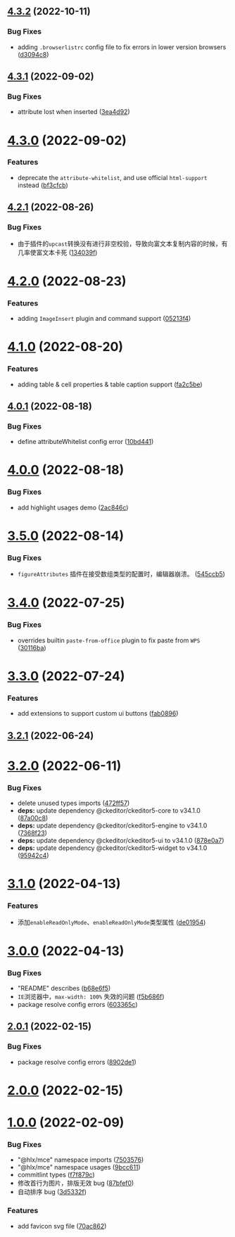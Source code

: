 ## [4.3.2](https://github.com/letsbug/ckeditor5-build-multies/compare/4.3.1...4.3.2) (2022-10-11)

### Bug Fixes

- adding `.browserlistrc` config file to fix errors in lower version browsers ([d3094c8](https://github.com/letsbug/ckeditor5-build-multies/commit/d3094c8d7d81c4dc55233870942ba8fff5380cd9))

## [4.3.1](https://github.com/letsbug/ckeditor5-build-multies/compare/4.3.0...4.3.1) (2022-09-02)

### Bug Fixes

- attribute lost when inserted ([3ea4d92](https://github.com/letsbug/ckeditor5-build-multies/commit/3ea4d92c194c88027be9a1cd84faac1a4885f708))

# [4.3.0](https://github.com/letsbug/ckeditor5-build-multies/compare/4.2.1...4.3.0) (2022-09-02)

### Features

- deprecate the `attribute-whitelist`, and use official `html-support` instead ([bf3cfcb](https://github.com/letsbug/ckeditor5-build-multies/commit/bf3cfcbe3c0762149bd808e0deabcd510a5ee4ab))

## [4.2.1](https://github.com/letsbug/ckeditor5-build-multies/compare/4.2.0...4.2.1) (2022-08-26)

### Bug Fixes

- 由于插件的`upcast`转换没有进行非空校验，导致向富文本复制内容的时候，有几率使富文本卡死 ([134039f](https://github.com/letsbug/ckeditor5-build-multies/commit/134039f15e64d60c0f9fc97f83b51af5e4d93a27))

# [4.2.0](https://github.com/letsbug/ckeditor5-build-multies/compare/4.1.0...4.2.0) (2022-08-23)

### Features

- adding `ImageInsert` plugin and command support ([05213f4](https://github.com/letsbug/ckeditor5-build-multies/commit/05213f46704480d6c89c97889a7db54952daf5a6))

# [4.1.0](https://github.com/letsbug/ckeditor5-build-multies/compare/4.0.1...4.1.0) (2022-08-20)

### Features

- adding table & cell properties & table caption support ([fa2c5be](https://github.com/letsbug/ckeditor5-build-multies/commit/fa2c5bec19a7a9644d4716eded5ddb9c3baaa5ba))

## [4.0.1](https://github.com/letsbug/ckeditor5-build-multies/compare/4.0.0...4.0.1) (2022-08-18)

### Bug Fixes

- define attributeWhitelist config error ([10bd441](https://github.com/letsbug/ckeditor5-build-multies/commit/10bd441b2947357d5cfe9fbb29409383b8e92d16))

# [4.0.0](https://github.com/letsbug/ckeditor5-build-multies/compare/3.5.0...4.0.0) (2022-08-18)

### Bug Fixes

- add highlight usages demo ([2ac846c](https://github.com/letsbug/ckeditor5-build-multies/commit/2ac846cf5ed608e474ce5611445215d7e958e00d))

# [3.5.0](https://github.com/letsbug/ckeditor5-build-multies/compare/3.4.0...3.5.0) (2022-08-14)

### Bug Fixes

- `figureAttributes` 插件在接受数组类型的配置时，编辑器崩溃。 ([545ccb5](https://github.com/letsbug/ckeditor5-build-multies/commit/545ccb5ea4eca2e2eb63446d3bef3776d1c72dc3))

# [3.4.0](https://github.com/letsbug/ckeditor5-build-multies/compare/3.3.0...3.4.0) (2022-07-25)

### Bug Fixes

- overrides builtin `paste-from-office` plugin to fix paste from `WPS` ([30116ba](https://github.com/letsbug/ckeditor5-build-multies/commit/30116ba3fb9942e4026b0fbe0c1ae4c587298d3e))

# [3.3.0](https://github.com/letsbug/ckeditor5-build-multies/compare/3.2.1...3.3.0) (2022-07-24)

### Features

- add extensions to support custom ui buttons ([fab0896](https://github.com/letsbug/ckeditor5-build-multies/commit/fab0896c644f472bb324f7f87c55d9d52eb27afd))

## [3.2.1](https://github.com/letsbug/ckeditor5-build-multies/compare/3.2.0...3.2.1) (2022-06-24)

# [3.2.0](https://github.com/letsbug/ckeditor5-build-multies/compare/3.1.0...3.2.0) (2022-06-11)

### Bug Fixes

- delete unused types imports ([472ff57](https://github.com/letsbug/ckeditor5-build-multies/commit/472ff57eb808bc087ffaddd56fb034771b6500a6))
- **deps:** update dependency @ckeditor/ckeditor5-core to v34.1.0 ([87a00c8](https://github.com/letsbug/ckeditor5-build-multies/commit/87a00c81e67282fa89ec54003f681aaccf31f3d7))
- **deps:** update dependency @ckeditor/ckeditor5-engine to v34.1.0 ([7368f23](https://github.com/letsbug/ckeditor5-build-multies/commit/7368f23bc371c79c01d08175b41817e2947d1cfb))
- **deps:** update dependency @ckeditor/ckeditor5-ui to v34.1.0 ([878e0a7](https://github.com/letsbug/ckeditor5-build-multies/commit/878e0a7446365377cd2cf8f3ad14a0d4941fc5cc))
- **deps:** update dependency @ckeditor/ckeditor5-widget to v34.1.0 ([95942c4](https://github.com/letsbug/ckeditor5-build-multies/commit/95942c430ad233c1ebe469882606ade2b5f762cf))

# [3.1.0](https://github.com/letsbug/ckeditor5-build-multies/compare/3.0.0...3.1.0) (2022-04-13)

### Features

- 添加`enableReadOnlyMode`、`enableReadOnlyMode`类型属性 ([de01954](https://github.com/letsbug/ckeditor5-build-multies/commit/de0195430158f57572fe58fad724bf6d1164ef2c))

# [3.0.0](https://github.com/letsbug/ckeditor5-build-multies/compare/2.0.1...3.0.0) (2022-04-13)

### Bug Fixes

- "README" describes ([b68e6f5](https://github.com/letsbug/ckeditor5-build-multies/commit/b68e6f5f191aa2a64247bbae139e789970a7dee8))
- `IE`浏览器中，`max-width: 100%` 失效的问题 ([f5b686f](https://github.com/letsbug/ckeditor5-build-multies/commit/f5b686f71567c4e5684f08ac73b85c3372108d90))
- package resolve config errors ([603365c](https://github.com/letsbug/ckeditor5-build-multies/commit/603365c549e7331b0f5fb2aa186e1c338b439a21))

## [2.0.1](https://github.com/letsbug/ckeditor5-build-multies/compare/2.0.0...2.0.1) (2022-02-15)

### Bug Fixes

- package resolve config errors ([8902de1](https://github.com/letsbug/ckeditor5-build-multies/commit/8902de11c88a802be84662490e8514bc5f1fb34c))

# [2.0.0](https://github.com/letsbug/ckeditor5-build-multies/compare/1.0.0...2.0.0) (2022-02-15)

# [1.0.0](https://github.com/letsbug/ckeditor5-build-multies/compare/87bfef0ac7d16676f058984d263bd61e80d480a9...1.0.0) (2022-02-09)

### Bug Fixes

- "@hlx/mce" namespace imports ([7503576](https://github.com/letsbug/ckeditor5-build-multies/commit/750357616e8dcec1978e7db1f117f5d0c4ae250c))
- "@hlx/mce" namespace usages ([9bcc611](https://github.com/letsbug/ckeditor5-build-multies/commit/9bcc61189fa7daab196755fe5171e6f7b14ebabc))
- commitlint types ([f7f879c](https://github.com/letsbug/ckeditor5-build-multies/commit/f7f879c355686fcf392f04da3d7125a42d9e470e))
- 修改首行为图片，排版无效 bug ([87bfef0](https://github.com/letsbug/ckeditor5-build-multies/commit/87bfef0ac7d16676f058984d263bd61e80d480a9))
- 自动排序 bug ([3d5332f](https://github.com/letsbug/ckeditor5-build-multies/commit/3d5332fdf8da520c808e0341368781d3059a7e5e))

### Features

- add favicon svg file ([70ac862](https://github.com/letsbug/ckeditor5-build-multies/commit/70ac862e6f9d7922a0916ca30a9dc1d4a0ce1c38))
